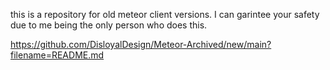 this is a repository for old meteor client versions. I can garintee your safety due to me being the only person who does this.



https://github.com/DisloyalDesign/Meteor-Archived/new/main?filename=README.md
